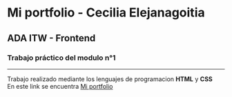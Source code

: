# Mi portfolio - Cecilia Elejanagoitia 
## ADA ITW - Frontend 
### Trabajo práctico del modulo n°1
---
Trabajo realizado mediante los lenguajes de programacion **HTML** y **CSS**    
En este link se encuentra [Mi portfolio](https://ceciliaelejanagoitia.github.io/portfolio/)
